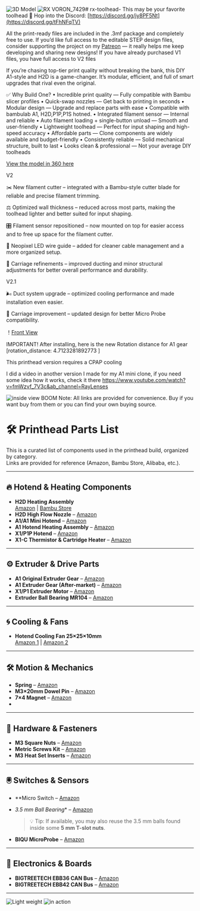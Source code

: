 ![3D Model](https://github.com/raidycv/rx-toolhead-/blob/main/Images-V2/Screenshot%202025-09-07%20at%2021.09.40.png)
![RX VORON_7429](https://github.com/raidycv/rx-toolhead-/blob/main/Images-V2/RAI04208.jpg)# rx-toolhead-
This may be your favorite toolhead 
🔗 Hop into the Discord: [https://discord.gg/jy8PF5Nt](https://discord.gg/tFhNFqTV)

All the print-ready files are included in the .3mf package and completely free to use.
If you’d like full access to the editable STEP design files, consider supporting the project on my [Patreon](https://www.patreon.com/posts/rx-toolhead-v2-138345786?source=storefront) 
 — it really helps me keep developing and sharing new designs!
 If you have already purchased V1 files, you have full access to V2 files



 If you’re chasing top-tier print quality without breaking the bank, this DIY A1-style and H2D is a game-changer. It’s modular, efficient, and full of smart upgrades that rival even the original.

✅ Why Build One?
   •    Incredible print quality — Fully compatible with Bambu slicer profiles
   •    Quick-swap nozzles — Get back to printing in seconds
   •    Modular design — Upgrade and replace parts with ease
   •    Compatible with bambulab A1, H2D,P1P,P1S hotned.
   •    Integrated filament sensor — Internal and reliable
   •    Auto filament loading + single-button unload — Smooth and user-friendly
   •    Lightweight toolhead — Perfect for input shaping and high-speed accuracy
   •    Affordable parts — Clone components are widely available and budget-friendly
   •    Consistently reliable — Solid mechanical structure, built to last
   •    Looks clean & professional — Not your average DIY toolheads 




[View the model in 360 here]([https://app.shapr3d.com/v/IGfVmW0WUXRpsFOYrS4ia)

V2

✂️ New filament cutter – integrated with a Bambu-style cutter blade for reliable and precise filament trimming.

⚖️ Optimized wall thickness – reduced across most parts, making the toolhead lighter and better suited for input shaping.

🎛️ Filament sensor repositioned – now mounted on top for easier access and to free up space for the filament cutter.

🌈 Neopixel LED wire guide – added for cleaner cable management and a more organized setup.

🔧 Carriage refinements – improved ducting and minor structural adjustments for better overall performance and durability.

V2.1

🌬️ Duct system upgrade – optimized cooling performance and made installation even easier.

🧩 Carriage improvement – updated design for better Micro Probe compatibility.

  
！[Front View]([URL_or_path_to_image](https://github.com/raidycv/rx-toolhead-/blob/main/Images/RX%20VORON_7429.jpeg))
 
 IMPORTANT!
 After installing, here is the new Rotation distance for A1 gear [rotation_distance: 4.7123281892773 ]

This printhead version requires a CPAP cooling 

  I did a video in another version I made for my A1 mini clone, if you need some idea how it works, check it there https://www.youtube.com/watch?v=fmWzvf_7V3c&ab_channel=RayLenses

![inside view](https://github.com/raidycv/rx-toolhead-/blob/main/Images-V2/IMG_1175.PNG)
BOOM
Note: All links are provided for convenience. Buy if you want buy from them or you can find your own buying source.

# 🛠️ Printhead Parts List

This is a curated list of components used in the printhead build, organized by category.  
Links are provided for reference (Amazon, Bambu Store, Alibaba, etc.).

---

## 🔥 Hotend & Heating Components
- **H2D Heating Assembly**  
  [Amazon](https://amzn.to/3UKCEAi) | [Bambu Store](https://us.store.bambulab.com/products/hotend-heating-assembly-h2d?srsltid=AfmBOooj0L9xQ9jw24dGAphMQrmy2IqzifMXgK8Xp372rDe6id_dNbt7)
- **H2D High Flow Nozzle** – [Amazon](https://amzn.to/3UHH4b5)  
- **A1/A1 Mini Hotend** – [Amazon](https://amzn.to/3HgmjzI)  
- **A1 Hotend Heating Assembly** – [Amazon](https://amzn.to/4mCa6Wn)  
- **X1/P1P Hotend** – [Amazon](https://amzn.to/43OZ48K)  
- **X1-C Thermistor & Cartridge Heater** – [Amazon](https://amzn.to/4dXoVPz)  

---

## ⚙️ Extruder & Drive Parts
- **A1 Original Extruder Gear** – [Amazon](https://amzn.to/43DvLF5)  
- **A1 Extruder Gear (After-market)** – [Amazon](https://amzn.to/3HiRBGj)  
- **X1/P1 Extruder Motor** – [Amazon](https://amzn.to/3Z6UWyk)  
- **Extruder Ball Bearing MR104** – [Amazon](https://amzn.to/3Z6Cshv)  

---

## 🌀 Cooling & Fans
- **Hotend Cooling Fan 25×25×10mm**  
  [Amazon 1](https://amzn.to/4knDiiu) | [Amazon 2](https://amzn.to/4jAukNG)

---

## 🛠️ Motion & Mechanics
- **Spring** – [Amazon](https://amzn.to/3SreQjO)  
- **M3×20mm Dowel Pin** – [Amazon](https://amzn.to/4kFPafm)  
- **7×4 Magnet** – [Amazon](https://amzn.to/3Z9IBtg)
- 

---

## 🔩 Hardware & Fasteners
- **M3 Square Nuts** – [Amazon](https://amzn.to/44UxJTG)  
- **Metric Screws Kit** – [Amazon](https://amzn.to/4kk8a3j)  
- **M3 Heat Set Inserts** – [Amazon](https://amzn.to/4kFgrOS)  


---

## 🖲️ Switches & Sensors
- **Micro Switch – [Amazon](https://amzn.to/3StHd0K)
- *3.5 mm Ball Bearing** – [Amazon](https://amzn.to/45RsvqI)  
  > 💡 Tip: If available, you may also reuse the 3.5 mm balls found inside some **5 mm T-slot nuts**.  

- **BIQU MicroProbe** – [Amazon](https://amzn.to/3Hi1GDk)  

---

## 🔌 Electronics & Boards
- **BIGTREETECH EBB36 CAN Bus** – [Amazon](https://amzn.to/3FsHxtS)  
- **BIGTREETECH EBB42 CAN Bus** – [Amazon](https://amzn.to/43OYGHk)  

---
![Light weight](https://github.com/raidycv/rx-toolhead-/blob/main/Images/IMG_1155.jpg)
![in action](https://github.com/raidycv/rx-toolhead-/blob/main/Images-V2/AnimatedGIF%207.GIF)
